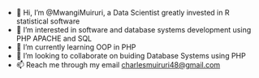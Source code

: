 - 👋 Hi, I’m @MwangiMuiruri, a Data Scientist greatly invested in R statistical software
- 👀 I’m interested in software and database systems development using PHP APACHE and SQL
- 🌱 I’m currently learning OOP in PHP 
- 💞️ I’m looking to collaborate on buiding Database Systems using PHP
- 📫 Reach me through my email charlesmuiruri48@gmail.com

<!---
MwangiMuiruri/MwangiMuiruri is a ✨ special ✨ repository because its `README.md` (this file) appears on your GitHub profile.
You can click the Preview link to take a look at your changes.
--->
